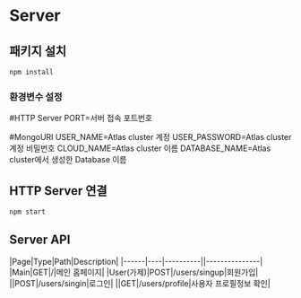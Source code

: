 # Server

## 패키지 설치

```bash
npm install
```

### 환경변수 설정

#HTTP Server
PORT=서버 접속 포트번호

#MongoURI
USER_NAME=Atlas cluster 계정
USER_PASSWORD=Atlas cluster 계정 비밀번호
CLOUD_NAME=Atlas cluster 이름
DATABASE_NAME=Atlas cluster에서 생성한 Database 이름


## HTTP Server 연결

```bash
npm start
```

## Server API

|Page|Type|Path|Description|
|------|----|----------||---------------|
|Main|GET|/|메인 홈페이지|
|User(가제)|POST|/users/singup|회원가입|
||POST|/users/singin|로그인|
||GET|/users/profile|사용자 프로필정보 확인|
